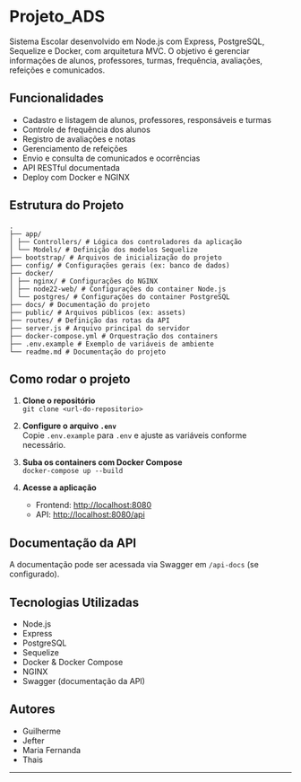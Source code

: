 # Projeto_ADS

Sistema Escolar desenvolvido em Node.js com Express, PostgreSQL, Sequelize e Docker, com arquitetura MVC. O objetivo é gerenciar informações de alunos, professores, turmas, frequência, avaliações, refeições e comunicados.

## Funcionalidades

- Cadastro e listagem de alunos, professores, responsáveis e turmas
- Controle de frequência dos alunos
- Registro de avaliações e notas
- Gerenciamento de refeições
- Envio e consulta de comunicados e ocorrências
- API RESTful documentada
- Deploy com Docker e NGINX

## Estrutura do Projeto
```
. 
├── app/ 
│ ├── Controllers/ # Lógica dos controladores da aplicação 
│ └── Models/ # Definição dos modelos Sequelize 
├── bootstrap/ # Arquivos de inicialização do projeto 
├── config/ # Configurações gerais (ex: banco de dados) 
├── docker/ 
│ ├── nginx/ # Configurações do NGINX 
│ ├── node22-web/ # Configurações do container Node.js 
│ └── postgres/ # Configurações do container PostgreSQL 
├── docs/ # Documentação do projeto 
├── public/ # Arquivos públicos (ex: assets) 
├── routes/ # Definição das rotas da API 
├── server.js # Arquivo principal do servidor 
├── docker-compose.yml # Orquestração dos containers 
├── .env.example # Exemplo de variáveis de ambiente 
└── readme.md # Documentação do projeto
```
## Como rodar o projeto

1. **Clone o repositório**  
   `git clone <url-do-repositorio>`

2. **Configure o arquivo `.env`**  
   Copie `.env.example` para `.env` e ajuste as variáveis conforme necessário.

3. **Suba os containers com Docker Compose**  
   `docker-compose up --build`

4. **Acesse a aplicação**  
   - Frontend: [http://localhost:8080](http://localhost:8080)
   - API: [http://localhost:8080/api](http://localhost:8080/api)

## Documentação da API

A documentação pode ser acessada via Swagger em `/api-docs` (se configurado).

## Tecnologias Utilizadas

- Node.js
- Express
- PostgreSQL
- Sequelize
- Docker & Docker Compose
- NGINX
- Swagger (documentação da API)

## Autores

- Guilherme
- Jefter
- Maria Fernanda
- Thais

---